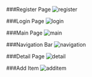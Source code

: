###Register Page
![register](https://cloud.githubusercontent.com/assets/15182077/16388778/56753370-3ca3-11e6-85a6-839d8da79aaa.jpeg)

###Login Page
![login](https://cloud.githubusercontent.com/assets/15182077/16388772/5137ddb8-3ca3-11e6-8fe3-81a2c0516e86.jpeg)

###Main Page
![main](https://cloud.githubusercontent.com/assets/15182077/16388774/531cf726-3ca3-11e6-8e36-816dc2d09d85.jpeg)

###Navigation Bar
![navigation](https://cloud.githubusercontent.com/assets/15182077/16388776/54f2ac76-3ca3-11e6-9d24-1d3ad57b127d.jpeg)

###Detail Page
![detail](https://cloud.githubusercontent.com/assets/15182077/16388771/4f64c302-3ca3-11e6-83e3-e0c00546393e.jpeg)

###Add Item
![additem](https://cloud.githubusercontent.com/assets/15182077/16388770/4d8d65b6-3ca3-11e6-9c75-a921b9372c17.jpeg)
